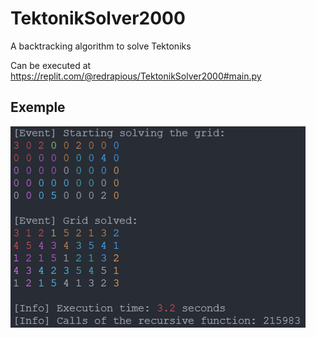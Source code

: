 # TektonikSolver2000
A backtracking algorithm to solve Tektoniks

Can be executed at https://replit.com/@redrapious/TektonikSolver2000#main.py

## Exemple
![Solving](Images/screenshot.PNG)